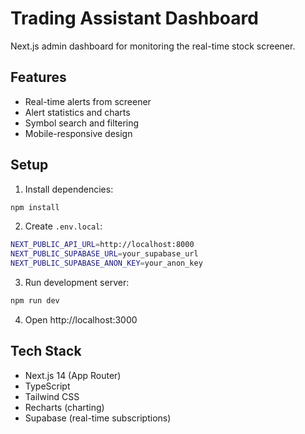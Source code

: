 # Trading Assistant Dashboard

Next.js admin dashboard for monitoring the real-time stock screener.

## Features

- Real-time alerts from screener
- Alert statistics and charts
- Symbol search and filtering
- Mobile-responsive design

## Setup

1. Install dependencies:
```bash
npm install
```

2. Create `.env.local`:
```bash
NEXT_PUBLIC_API_URL=http://localhost:8000
NEXT_PUBLIC_SUPABASE_URL=your_supabase_url
NEXT_PUBLIC_SUPABASE_ANON_KEY=your_anon_key
```

3. Run development server:
```bash
npm run dev
```

4. Open http://localhost:3000

## Tech Stack

- Next.js 14 (App Router)
- TypeScript
- Tailwind CSS
- Recharts (charting)
- Supabase (real-time subscriptions)

